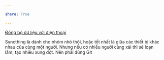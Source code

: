 ---  
share: True  
---  
[Đồng bộ dữ liệu với điện thoại](../%C4%90%E1%BB%93ng%20b%E1%BB%99%20d%E1%BB%AF%20li%E1%BB%87u%20v%E1%BB%9Bi%20%C4%91i%E1%BB%87n%20tho%E1%BA%A1i.md)  
Syncthing là dành cho nhóm nhỏ thôi, hoặc tốt nhất là giữa các thiết bị khác nhau của cùng một người. Nhưng nếu có nhiều người cùng xài thì sẽ loạn lắm, tạo nhiều xung đột. Nên phải dùng Git  
